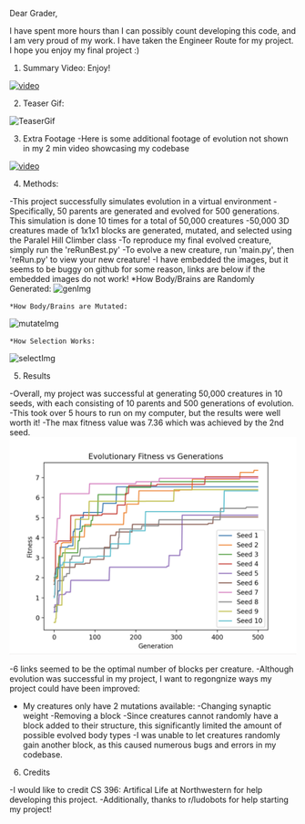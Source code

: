 Dear Grader,

I have spent more hours than I can possibly count developing this code,
and I am very proud of my work. I have taken the Engineer Route for my project.
 I hope you enjoy my final project :)

1. Summary Video:
Enjoy!

[![video](https://img.youtube.com/vi/NQgds0gcGyQ/0.jpg)](https://www.youtube.com/watch?v=NQgds0gcGyQ)

2. Teaser Gif:

![TeaserGif](https://media1.giphy.com/media/v1.Y2lkPTc5MGI3NjExZDJmMmU2YTc1MzZiNGMzYzJjMGZmZTdhOTIwZWM0ZjFmNGYyYjgxOSZjdD1n/kujMH5bH7rrjrzEtcf/giphy.gif)

3. Extra Footage
-Here is some additional footage of evolution not shown in my 2 min video showcasing my codebase

[![video](https://img.youtube.com/vi/F_n-Ddp4yso/0.jpg)](https://www.youtube.com/watch?v=F_n-Ddp4yso)

4. Methods:

-This project successfully simulates evolution in a virtual environment
-Specifically, 50 parents are generated and evolved for 500 generations. This simulation is done 10 times for a total of 50,000 creatures
-50,000 3D creatures made of 1x1x1 blocks are generated, mutated, and selected using the Paralel Hill Climber class
-To reproduce my final evolved creature, simply run the 'reRunBest.py'
-To evolve a new creature, run 'main.py', then 'reRun.py' to view your new creature!
-I have embedded the images, but it seems to be buggy on github for some reason, links are below if the embedded images do not work!
    *How Body/Brains are Randomly Generated:
   ![genImg](media/generation.png)

    *How Body/Brains are Mutated:
   ![mutateImg](media/mutation.png)

    *How Selection Works:
   ![selectImg](media/selection.png)

5. Results

-Overall, my project was successful at generating 50,000 creatures in 10 seeds, with each consisting of 10 parents and 500 generations of evolution.
-This took over 5 hours to run on my computer, but the results were well worth it!
-The max fitness value was 7.36 which was achieved by the 2nd seed.
![resultsDiagram](media/results.png)

-6 links seemed to be the optimal number of blocks per creature.
-Although evolution was successful in my project, I want to regongnize ways my project could have been  improved:
- My creatures only have 2 mutations available:
        -Changing synaptic weight
        -Removing a block
    -Since creatures cannot randomly have a block added to their structure, this significantly limited the amount of possible evolved body types
    -I was unable to let creatures randomly gain another block, as this caused numerous bugs and errors in my codebase.

6. Credits

-I would like to credit CS 396: Artifical Life at Northwestern for help developing this project.
-Additionally, thanks to r/ludobots for help starting my project!
 